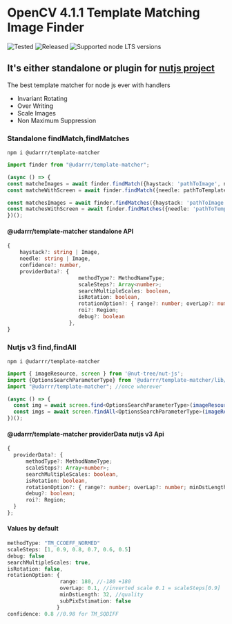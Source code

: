 # OpenCV 4.1.1 Template Matching Image Finder

![Tested](https://github.com/udarrr/TemplateMatcher/workflows/Tests/badge.svg)
![Released](https://github.com/udarrr/TemplateMatcher/workflows/Create%20tagged%20release/badge.svg)
![Supported node LTS versions](https://img.shields.io/badge/node@arch64-12%2C%2013%2C%2014%2C%2015%2C%2016%2C%2017%2C%2018%2C%2019%2C%2020-green)

## It's either standalone or plugin for [nutjs project](https://www.npmjs.com/package/@nut-tree/nut-js)

The best template matcher for node js ever with handlers

- Invariant Rotating
- Over Writing
- Scale Images
- Non Maximum Suppression

### Standalone findMatch,findMatches

```nodejs
npm i @udarrr/template-matcher
```

```typescript
import finder from "@udarrr/template-matcher";

(async () => {
const matcheImages = await finder.findMatch({haystack: 'pathToImage', needle: 'pathToTemplate'});
const matcheWithScreen = await finder.findMatch({needle: pathToTemplate});

const matchesImages = await finder.findMatches({haystack: 'pathToImage', needle: 'pathToTemplate'});
const matchesWithScreen = await finder.findMatches({needle: 'pathToTemplate'});
})();

```

#### @udarrr/template-matcher standalone API

```typescript
{
    haystack?: string | Image,
    needle: string | Image,
    confidence?: number,
    providerData?: {
                       methodType?: MethodNameType; 
                       scaleSteps?: Array<number>; 
                       searchMultipleScales: boolean,
                       isRotation: boolean,
                       rotationOption?: { range?: number; overLap?: number; minDstLength?: number, subPixEstimation?: boolean };
                       roi?: Region; 
                       debug?: boolean
                    },
}
```

### Nutjs v3 find,findAll

```nodejs
npm i @udarrr/template-matcher
```

```typescript
import { imageResource, screen } from '@nut-tree/nut-js';
import {OptionsSearchParameterType} from '@udarrr/template-matcher/lib/types'
import "@udarrr/template-matcher"; //once wherever

(async () => {
  const img = await screen.find<OptionsSearchParameterType>(imageResource("path"),{ providerData: {...}});
  const imgs = await screen.findAll<OptionsSearchParameterType>(imageResource("path"),{ providerData: {...}});
})();

```

#### @udarrr/template-matcher providerData nutjs v3 Api

```typescript
{
  providerData?: {
      methodType?: MethodNameType;
      scaleSteps?: Array<number>;
      searchMultipleScales: boolean,
      isRotation: boolean,
      rotationOption?: { range?: number; overLap?: number; minDstLength?: number, subPixEstimation?: boolean };
      debug?: boolean;
      roi?: Region;
  }
};
```

#### Values by default

```typescript
methodType: "TM_CCOEFF_NORMED"
scaleSteps: [1, 0.9, 0.8, 0.7, 0.6, 0.5]
debug: false
searchMultipleScales: true,
isRotation: false,
rotationOption: {
                 range: 180, //-180 +180
                 overLap: 0.1, //inverted scale 0.1 = scaleSteps[0.9]
                 minDstLength: 32, //quality
                 subPixEstimation: false 
                }
confidence: 0.8 //0.98 for TM_SQDIFF
```

